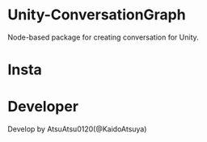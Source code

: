 # Unity-ConversationGraph
Node-based package for creating conversation for Unity.

# Insta
# Developer
Develop by AtsuAtsu0120(@KaidoAtsuya)
